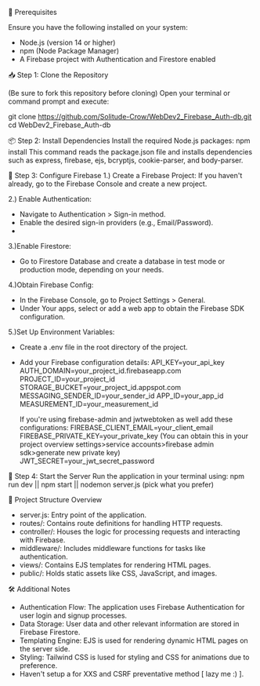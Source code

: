 🔧 Prerequisites

Ensure you have the following installed on your system:

- Node.js (version 14 or higher)
- npm (Node Package Manager)
- A Firebase project with Authentication and Firestore enabled

📥 Step 1: Clone the Repository

(Be sure to fork this repository before cloning)
Open your terminal or command prompt and execute:

git clone https://github.com/Solitude-Crow/WebDev2_Firebase_Auth-db.git
cd WebDev2_Firebase_Auth-db

📦 Step 2: Install Dependencies
Install the required Node.js packages:
npm install
This command reads the package.json file and installs dependencies such as express, firebase, ejs, bcryptjs, cookie-parser, and body-parser.

🔐 Step 3: Configure Firebase
1.) Create a Firebase Project: If you haven't already, go to the Firebase Console and create a new project.

2.) Enable Authentication:
- Navigate to Authentication > Sign-in method.
- Enable the desired sign-in providers (e.g., Email/Password).
- 
3.)Enable Firestore:
- Go to Firestore Database and create a database in test mode or production mode, depending on your needs.

4.)Obtain Firebase Config:
- In the Firebase Console, go to Project Settings > General.
- Under Your apps, select or add a web app to obtain the Firebase SDK configuration.

5.)Set Up Environment Variables:
- Create a .env file in the root directory of the project.
- Add your Firebase configuration details:
    API_KEY=your_api_key
    AUTH_DOMAIN=your_project_id.firebaseapp.com
    PROJECT_ID=your_project_id
    STORAGE_BUCKET=your_project_id.appspot.com
    MESSAGING_SENDER_ID=your_sender_id
    APP_ID=your_app_id
    MEASUREMENT_ID=your_measurement_id

  If you're using firebase-admin and jwtwebtoken as well add these configurations:
   FIREBASE_CLIENT_EMAIL=your_client_email
   FIREBASE_PRIVATE_KEY=your_private_key  (You can obtain this in your project overview settings>service accounts>firebase admin sdk>generate new private key)
   JWT_SECRET=your_jwt_secret_password

🚀 Step 4: Start the Server
Run the application in your terminal using: npm run dev || npm start || nodemon server.js (pick what you prefer)

📁 Project Structure Overview

- server.js: Entry point of the application.
- routes/: Contains route definitions for handling HTTP requests.
- controller/: Houses the logic for processing requests and interacting with Firebase.
- middleware/: Includes middleware functions for tasks like authentication.
- views/: Contains EJS templates for rendering HTML pages.
- public/: Holds static assets like CSS, JavaScript, and images.

🛠️ Additional Notes
- Authentication Flow: The application uses Firebase Authentication for user login and signup processes.
- Data Storage: User data and other relevant information are stored in Firebase Firestore.
- Templating Engine: EJS is used for rendering dynamic HTML pages on the server side.
- Styling: Tailwind CSS is lused for styling and CSS for animations due to preference.
- Haven't setup a for XXS and CSRF preventative method [ lazy me :) ].
